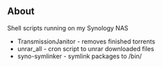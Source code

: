 ## About ##

Shell scripts running on my Synology NAS  

* TransmissionJanitor - removes finished torrents
* unrar_all - cron script to unrar downloaded files
* syno-symlinker - symlink packages to /bin/